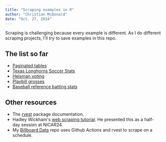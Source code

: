 ```yaml
---
title: "Scraping examples in R"
author: "Christian McDonald"
date: "Oct. 27, 2024"
---
```


Scraping is challenging because every example is different. As I do different scraping projects, I'll try to save examples in this repo.

## The list so far

- [Paginated tables](paginated-tables.qmd)
- [Texas Longhorns Soccer Stats](longhorn-soccer-stats.qmd)
- [Heisman voting](heisman-voting.qmd)
- [Playbill grosses](playbill-grosses.qmd)
- [Baseball reference batting stats](baseball-ref-batting.qmd)

## Other resources

- The [rvest](https://rvest.tidyverse.org/index.html) package documentation.
- Hadley Wickham's [web scraping tutorial](https://github.com/hadley/web-scraping). He presented this as a half-day session at NICAR24.
- My [Billboard Data](https://github.com/utdata/rwd-billboard-data) repo uses Github Actions and rvest to scrape on a schedule.

